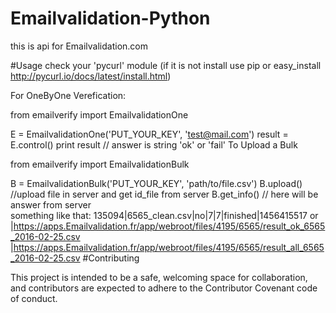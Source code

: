 # Emailvalidation-Python
this is api for Emailvalidation.com

#Usage check your 'pycurl' module (if it is not install use pip or easy_install http://pycurl.io/docs/latest/install.html)

For OneByOne Verefication:

from emailverify import EmailvalidationOne


E = EmailvalidationOne('PUT_YOUR_KEY', 'test@mail.com')
result = E.control()
print result // answer is string 'ok' or 'fail'
To Upload a Bulk

from emailverify import EmailvalidationBulk   

B = EmailvalidationBulk('PUT_YOUR_KEY', 'path/to/file.csv')
B.upload()       //upload file in server and get id_file from server
B.get_info()     // here will be answer from server  
                something like that:
                135094|6565_clean.csv|no|7|7|finished|1456415517
                or
                |https://apps.Emailvalidation.fr/app/webroot/files/4195/6565/result_ok_6565_2016-02-25.csv
                |https://apps.Emailvalidation.fr/app/webroot/files/4195/6565/result_all_6565_2016-02-25.csv
#Contributing

This project is intended to be a safe, welcoming space for collaboration, and contributors are expected to adhere to the Contributor Covenant code of conduct.
